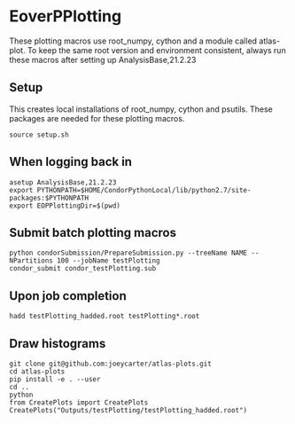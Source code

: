 # EoverPPlotting

These plotting macros use root_numpy, cython and a module called atlas-plot. To keep the same root version and environment consistent, always run these macros after setting up AnalysisBase,21.2.23

## Setup
This creates local installations of root_numpy, cython and psutils. These packages are needed for these plotting macros.
```
source setup.sh
```

## When logging back in
```
asetup AnalysisBase,21.2.23
export PYTHONPATH=$HOME/CondorPythonLocal/lib/python2.7/site-packages:$PYTHONPATH
export EOPPlottingDir=$(pwd)
```

## Submit batch plotting macros
```
python condorSubmission/PrepareSubmission.py --treeName NAME --NPartitions 100 --jobName testPlotting
condor_submit condor_testPlotting.sub
```

## Upon job completion
```
hadd testPlotting_hadded.root testPlotting*.root
```

## Draw histograms
```
git clone git@github.com:joeycarter/atlas-plots.git
cd atlas-plots
pip install -e . --user
cd ..
python
from CreatePlots import CreatePlots
CreatePlots("Outputs/testPlotting/testPlotting_hadded.root")
```
